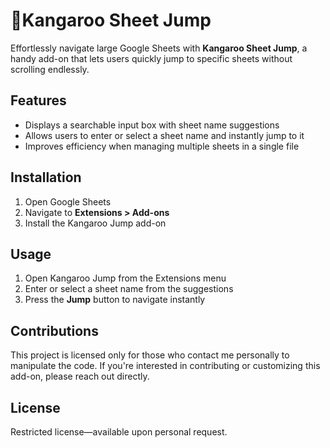 # 🦘Kangaroo Sheet Jump

Effortlessly navigate large Google Sheets with **Kangaroo Sheet Jump**, a handy add-on that lets users quickly jump to specific sheets without scrolling endlessly.

## Features  
- Displays a searchable input box with sheet name suggestions  
- Allows users to enter or select a sheet name and instantly jump to it  
- Improves efficiency when managing multiple sheets in a single file  

## Installation  
1. Open Google Sheets  
2. Navigate to **Extensions > Add-ons**  
3. Install the Kangaroo Jump add-on  

## Usage  
1. Open Kangaroo Jump from the Extensions menu  
2. Enter or select a sheet name from the suggestions  
3. Press the **Jump** button to navigate instantly  

## Contributions  
This project is licensed only for those who contact me personally to manipulate the code. If you're interested in contributing or customizing this add-on, please reach out directly.  

## License  
Restricted license—available upon personal request.  
